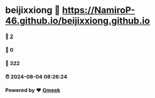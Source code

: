 # beijixxiong :link: https://NamiroP-46.github.io/beijixxiong.github.io 
### :page_facing_up: [2](https://NamiroP-46.github.io/beijixxiong.github.io/tag.html) 
### :speech_balloon: 0 
### :hibiscus: 322 
### :alarm_clock: 2024-08-04 08:26:24 
### Powered by :heart: [Gmeek](https://github.com/Meekdai/Gmeek)
